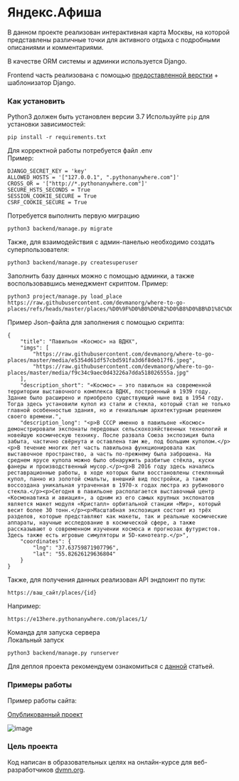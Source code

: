 
# Яндекс.Афиша 

В данном проекте реализован интерактивная карта Москвы, на которой представлены различные точки для активного отдыха с подробными описаниями и комментариями.

В качестве ORM системы и админки используется Django.

Frontend часть реализована с помощью [предоставленной верстки](https://github.com/devmanorg/where-to-go-frontend/) + шаблонизатор Django.

### Как установить

Python3 должен быть установлен версии 3.7
Используйте `pip` для установки зависимостей:
```
pip install -r requirements.txt
```

Для корректной работы потребуется файл .env  
Пример:
```
DJANGO_SECRET_KEY = 'key'
ALLOWED_HOSTS = '["127.0.0.1", ".pythonanywhere.com"]'
CROSS_OR = '["http://*.pythonanywhere.com"]'
SECURE_HSTS_SECONDS = True
SESSION_COOKIE_SECURE = True
CSRF_COOKIE_SECURE = True
```

Потребуется выполнить первую миграцию

```
python3 backend/manage.py migrate
```

Также, для взаимодействия с админ-панелью необходимо создать суперпользователя:

```
python3 backend/manage.py createsuperuser
```

Заполнить базу данных можно с помощью админки, а также воспользовавшись менеджмент скриптом.
Пример:
```
python3 project/manage.py load_place https://raw.githubusercontent.com/devmanorg/where-to-go-places/refs/heads/master/places/%D0%9F%D0%B0%D0%B2%D0%B8%D0%BB%D1%8C%D0%BE%D0%BD%20%C2%AB%D0%9A%D0%BE%D1%81%D0%BC%D0%BE%D1%81%C2%BB%20%D0%BD%D0%B0%20%D0%92%D0%94%D0%9D%D0%A5.json
```

Пример Json-файла для заполнения с помощью скрипта:
```
{
    "title": "Павильон «Космос» на ВДНХ",
    "imgs": [
        "https://raw.githubusercontent.com/devmanorg/where-to-go-places/master/media/e5354d61df57cbd591fa3d6f8deb17f6.jpeg",
        "https://raw.githubusercontent.com/devmanorg/where-to-go-places/master/media/f9c34c9aec0d43226a7dda518026555a.jpg"
    ],
    "description_short": "«Космос» — это павильон на современной территории выставочного комплекса ВДНХ, построенный в 1939 году. Здание было расширено и приобрело существующий ныне вид в 1954 году. Тогда здесь установили купол из стали и стекла, который стал не только главной особенностью здания, но и гениальным архитектурным решением своего времени.",
    "description_long": "<p>В СССР именно в павильоне «Космос» демонстрировали экспонаты передовых сельскохозяйственных технологий и  новейшую космическую технику. После развала Союза экспозиция была забыта, частично свёрнута и оставлена там же, под большим куполом.</p><p>В течение многих лет часть павильона функционировала как выставочное пространство, а часть по-прежнему была заброшена. На среднем ярусе купола можно было обнаружить разбитые стёкла, куски фанеры и производственный мусор.</p><p>В 2016 году здесь начались реставрационные работы, в ходе которых были восстановлены стеклянный купол, панно из золотой смальты, внешний вид постройки, а также воссоздана уникальная утраченная в 1970-х годах люстра из рубинового стекла.</p><p>Сегодня в павильоне располагается выставочный центр «Космонавтика и авиация», а одним из его самых крупных экспонатов является макет модуля «Кристалл» орбитальной станции «Мир», который весит более 30 тонн.</p><p>Масштабная экспозиция состоит из трёх разделов, которые представляют как макеты, так и реальные космические аппараты, научные исследование в космической сфере, а также рассказывают о современном изучении космоса и прогнозах футуристов. Здесь также есть игровые симуляторы и 5D-кинотеатр.</p>",
    "coordinates": {
        "lng": "37.63759871907796",
        "lat": "55.82626129636804"
    }
}
```

Также, для получения данных реализован API эндпоинт по пути:
```
https://ваш_сайт/places/{id}
```
Например:
```
https://e13here.pythonanywhere.com/places/1/
```

Команда для запуска сервера  
Локальный запуск
```
python3 backend/manage.py runserver
```
Для деплоя проекта рекомендуем ознакомиться с [данной](https://docs.djangoproject.com/en/5.0/howto/deployment/) статьей.

### Примеры работы

Пример работы сайта:

[Опубликованный проект](https://e13here.pythonanywhere.com/)

![image](https://github.com/user-attachments/assets/e1704aef-62ce-4c19-a4f3-eda0ed83285b)



### Цель проекта

Код написан в образовательных целях на онлайн-курсе для веб-разработчиков [dvmn.org](https://dvmn.org/).
